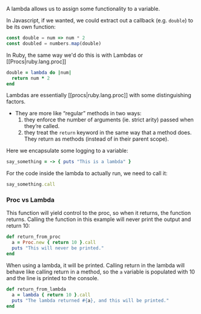 
A lambda allows us to assign some functionality to a variable.

In Javascript, if we wanted, we could extract out a callback (e.g. `double`) to be its own function:
```js
const double = num => num * 2
const doubled = numbers.map(double)
```

In Ruby, the same way we'd do this is with Lambdas or [[Procs|ruby.lang.proc]]
```rb
double = lambda do |num|
  return num * 2
end
```

Lambdas are essentially [[procs|ruby.lang.proc]] with some distinguishing factors.
- They are more like “regular” methods in two ways:
	1. they enforce the number of arguments (ie. strict arity) passed when they’re called.
	2. they treat the `return` keyword in the same way that a method does. They return as methods (instead of in their parent scope).

Here we encapsulate some logging to a variable:

```rb
say_something = -> { puts "This is a lambda" }
```

For the code inside the lambda to actually run, we need to call it:
```rb
say_something.call
```

### Proc vs Lambda
This function will yield control to the proc, so when it returns, the function returns. Calling the function in this example will never print the output and return 10:
```rb
def return_from_proc
  a = Proc.new { return 10 }.call
  puts "This will never be printed."
end
```

When using a lambda, it will be printed. Calling return in the lambda will behave like calling return in a method, so the `a` variable is populated with 10 and the line is printed to the console.
```rb
def return_from_lambda
  a = lambda { return 10 }.call
  puts "The lambda returned #{a}, and this will be printed."
end
```
